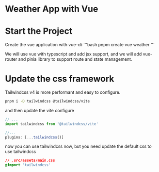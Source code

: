 # Weather App with Vue

# Start the Project

Create the vue application with vue-cli
'''bash
pnpm create vue weather
'''

We will use vue with typescript and add jsx support, and we will add vue-router and pinia library to support route and state management.

# Update the css framework

Tailwindcss v4 is more performant and easy to configure.

```bash
pnpm i -D tailwindcss @tailwindcss/vite
```

and then update the vite configure

```js
// ...
import tailwindcss from '@tailwindcss/vite'

//...
plugins: [...tailwindcss()]
```

now you can use tailwindcss now, but you need update the default css to use tailwindcss

```css
// .src/assets/main.css
@import 'tailwindcss'
```
